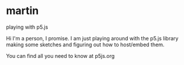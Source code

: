 # martin
playing with p5.js

Hi I'm a person, I promise. 
I am just playing around with the p5.js library making some sketches and figuring out how to host/embed them. 

You can find all you need to know at p5js.org
